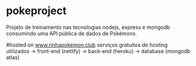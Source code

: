 # pokeproject
Projeto de treinamento nas tecnologias nodejs, express e mongodb consumindo uma API pública de dados de Pokémons.

#hosted on www.rinhapokemon.club
serviços gratuitos de hosting utilizados
-> front-end (netlify)
-> back-end (heroku)
-> database (mongodb atlas)



